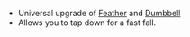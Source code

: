 - Universal upgrade of [Feather](/docs/gameplay_spec/items/feather.md) and [Dumbbell](/docs/gameplay_spec/items/dumbbell.md)
- Allows you to tap down for a fast fall.